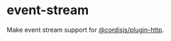 # event-stream

Make event stream support for [@cordisjs/plugin-http](https://github.com/cordiverse/http).

